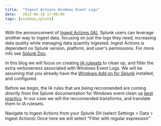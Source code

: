 ```yaml
---
title:  "Ingest Actions Windows Event Logs"
date:   2023-06-10 17:00:00
tags: [windows,splunk]
---
```


With the announcement of [Ingest Actions (IA)][ingest-actions], Splunk users can leverage another way to ingest data, focusing on just the logs they need, increasing data quality while managing data quantity ingested. Ingest Actions is dependent on Splunk version, platform, and user's permissions. For more info see [Splunk Doc][ia-reqs].

In this blog we will focus on creating [IA rulesets][ia-rulesets] to clean up, and filter the extra verboseness associated with Windows Event Logs. We will be assuming that you already have the [Windows Add on for Splunk][win-event-add-on] installed, and configured. 

Before we begin, the IA rules that are being reccomended are coming directly from the Splunk documentation for Windows event clean up [best practics][win-event-bp-splunk]. In our case we will the reccomended transforms, and translate them to IA rulesets.

Navigate to Ingest Actions from your Splunk SH (select Settings > Data > Ingest Actions)
Once here we will select "Filter with regular expression"



[ingest-actions]: https://community.splunk.com/t5/Splunk-Tech-Talks/Introducing-Ingest-Actions-Filter-Mask-Route-Repeat/ba-p/608111
[ia-reqs]: https://docs.splunk.com/Documentation/Splunk/9.0.5/Data/DataIngest#Requirements
[ia-rulesets]: https://docs.splunk.com/Documentation/Splunk/9.0.5/Data/DataIngest#Introduction_to_rules_and_rulesets
[win-event-bp-splunk]: https://docs.splunk.com/Documentation/WindowsAddOn/latest/User/Configuration#Configure_event_cleanup_best_practices_in_props.conf
[win-event-add-on]: https://docs.splunk.com/Documentation/WindowsAddOn/8.1.2/User/DeploytheSplunkAdd-onforWindowswithForwarderManagement
[ingest-action-win-event-rules]: https://gist.github.com/animetauren/afddab3a2aff30526f6032766542ad22